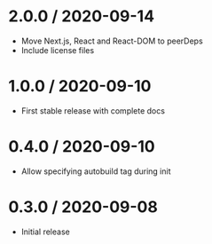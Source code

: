 # 2.0.0 / 2020-09-14

- Move Next.js, React and React-DOM to peerDeps
- Include license files

# 1.0.0 / 2020-09-10

- First stable release with complete docs

# 0.4.0 / 2020-09-10

- Allow specifying autobuild tag during init

# 0.3.0 / 2020-09-08

- Initial release
